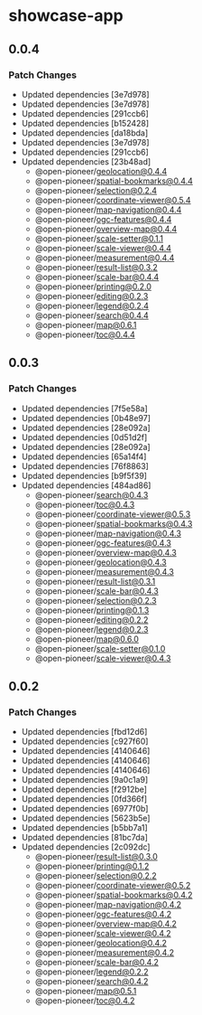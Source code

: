# showcase-app

## 0.0.4

### Patch Changes

-   Updated dependencies [3e7d978]
-   Updated dependencies [3e7d978]
-   Updated dependencies [291ccb6]
-   Updated dependencies [b152428]
-   Updated dependencies [da18bda]
-   Updated dependencies [3e7d978]
-   Updated dependencies [291ccb6]
-   Updated dependencies [23b48ad]
    -   @open-pioneer/geolocation@0.4.4
    -   @open-pioneer/spatial-bookmarks@0.4.4
    -   @open-pioneer/selection@0.2.4
    -   @open-pioneer/coordinate-viewer@0.5.4
    -   @open-pioneer/map-navigation@0.4.4
    -   @open-pioneer/ogc-features@0.4.4
    -   @open-pioneer/overview-map@0.4.4
    -   @open-pioneer/scale-setter@0.1.1
    -   @open-pioneer/scale-viewer@0.4.4
    -   @open-pioneer/measurement@0.4.4
    -   @open-pioneer/result-list@0.3.2
    -   @open-pioneer/scale-bar@0.4.4
    -   @open-pioneer/printing@0.2.0
    -   @open-pioneer/editing@0.2.3
    -   @open-pioneer/legend@0.2.4
    -   @open-pioneer/search@0.4.4
    -   @open-pioneer/map@0.6.1
    -   @open-pioneer/toc@0.4.4

## 0.0.3

### Patch Changes

-   Updated dependencies [7f5e58a]
-   Updated dependencies [0b48e97]
-   Updated dependencies [28e092a]
-   Updated dependencies [0d51d2f]
-   Updated dependencies [28e092a]
-   Updated dependencies [65a14f4]
-   Updated dependencies [76f8863]
-   Updated dependencies [b9f5f39]
-   Updated dependencies [484ad86]
    -   @open-pioneer/search@0.4.3
    -   @open-pioneer/toc@0.4.3
    -   @open-pioneer/coordinate-viewer@0.5.3
    -   @open-pioneer/spatial-bookmarks@0.4.3
    -   @open-pioneer/map-navigation@0.4.3
    -   @open-pioneer/ogc-features@0.4.3
    -   @open-pioneer/overview-map@0.4.3
    -   @open-pioneer/geolocation@0.4.3
    -   @open-pioneer/measurement@0.4.3
    -   @open-pioneer/result-list@0.3.1
    -   @open-pioneer/scale-bar@0.4.3
    -   @open-pioneer/selection@0.2.3
    -   @open-pioneer/printing@0.1.3
    -   @open-pioneer/editing@0.2.2
    -   @open-pioneer/legend@0.2.3
    -   @open-pioneer/map@0.6.0
    -   @open-pioneer/scale-setter@0.1.0
    -   @open-pioneer/scale-viewer@0.4.3

## 0.0.2

### Patch Changes

-   Updated dependencies [fbd12d6]
-   Updated dependencies [c927f60]
-   Updated dependencies [4140646]
-   Updated dependencies [4140646]
-   Updated dependencies [4140646]
-   Updated dependencies [9a0c1a9]
-   Updated dependencies [f2912be]
-   Updated dependencies [0fd366f]
-   Updated dependencies [6977f0b]
-   Updated dependencies [5623b5e]
-   Updated dependencies [b5bb7a1]
-   Updated dependencies [81bc7da]
-   Updated dependencies [2c092dc]
    -   @open-pioneer/result-list@0.3.0
    -   @open-pioneer/printing@0.1.2
    -   @open-pioneer/selection@0.2.2
    -   @open-pioneer/coordinate-viewer@0.5.2
    -   @open-pioneer/spatial-bookmarks@0.4.2
    -   @open-pioneer/map-navigation@0.4.2
    -   @open-pioneer/ogc-features@0.4.2
    -   @open-pioneer/overview-map@0.4.2
    -   @open-pioneer/scale-viewer@0.4.2
    -   @open-pioneer/geolocation@0.4.2
    -   @open-pioneer/measurement@0.4.2
    -   @open-pioneer/scale-bar@0.4.2
    -   @open-pioneer/legend@0.2.2
    -   @open-pioneer/search@0.4.2
    -   @open-pioneer/map@0.5.1
    -   @open-pioneer/toc@0.4.2
